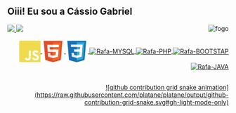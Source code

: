 ## Oiii! Eu sou a Cássio Gabriel
 <div>
  <a align="right" href="https://github.com/Ninguem2k">
  <img  height="180em" src="https://github-readme-stats.vercel.app/api?username=Ninguem2k&show_icons=true&theme=dracula&include_all_commits=true&count_private=true"/>
  <img height="180em" src="https://github-readme-stats.vercel.app/api/top-langs/?username=Ninguem2k&layout=compact&langs_count=7&theme=dracula"/>
     <img align="right"  alt="fogo" src="https://i.kym-cdn.com/photos/images/newsfeed/000/228/791/632.gif">
</div>
<div style="display: inline_block"><br>
  <img align="center" alt="Rafa-Js" height="50" width="50" src="https://raw.githubusercontent.com/devicons/devicon/master/icons/javascript/javascript-plain.svg">
  <img align="center" alt="Rafa-HTML" height="50" width="50" src="https://raw.githubusercontent.com/devicons/devicon/master/icons/html5/html5-original.svg">
  <img align="center" alt="Rafa-CSS" height="50" width="50" src="https://raw.githubusercontent.com/devicons/devicon/master/icons/css3/css3-original.svg">
  <img align="center" alt="Rafa-MYSQL" height="30" width="50"  src="https://cdn.jsdelivr.net/gh/devicons/devicon/icons/mysql/mysql-original.svg" />
  <img align="center" alt="Rafa-PHP" height="50" width="50" src="https://cdn.jsdelivr.net/gh/devicons/devicon/icons/php/php-original.svg" />
  <img align="center" alt="Rafa-BOOTSTAP" height="50" width="50" src="https://cdn.jsdelivr.net/gh/devicons/devicon/icons/bootstrap/bootstrap-original.svg" />
  <img align="center" alt="Rafa-JAVA" height="50" width="50" src="https://icongr.am/devicon/java-original.svg?size=128&color=currentColor">

</div>
  
  ##
 
<div> 
![github contribution grid snake animation](https://raw.githubusercontent.com/platane/platane/output/github-contribution-grid-snake.svg#gh-light-mode-only)
</div>
